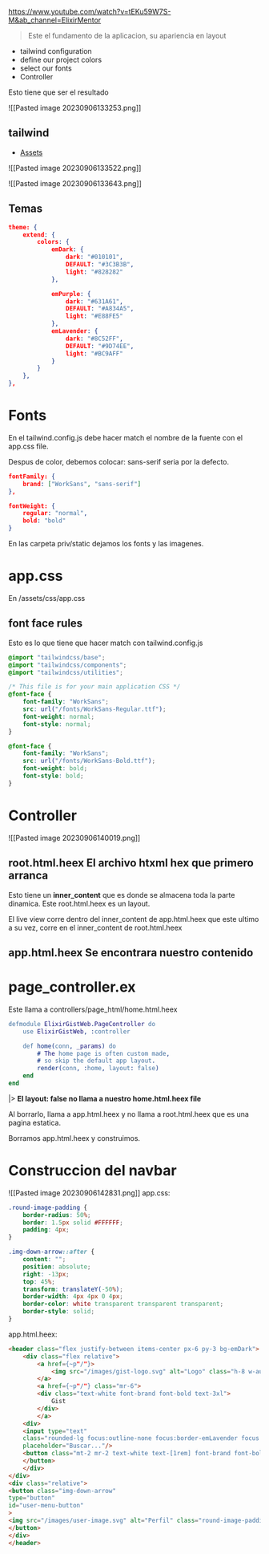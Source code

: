 https://www.youtube.com/watch?v=tEKu59W7S-M&ab_channel=ElixirMentor

> Este el fundamento de la aplicacion, su apariencia en layout

* tailwind configuration
* define our project colors
* select our fonts
* Controller

Esto tiene que ser el resultado

![[Pasted image 20230906133253.png]]

## tailwind

* [Assets](https://www.youtube.com/redirect?event=video_description&redir_token=QUFFLUhqa2dRZlNLVEpLSml5YXc0bEFIeTJYU0JDaEx6d3xBQ3Jtc0ttRGFkTmluVTNYRS1uS2JfY3BQR2RFUVFUblJoRnBxU3J1TEJUdXZweXpTcmQ5Q0NxeGtwX0h5dG5zTzFnNDA1NTZSOEdtcFVoSV8zN1VTSVNObkMtZzFPWjZjTEp1YW1ZajVkOEJfeThXbnExLU12dw&q=https%3A%2F%2Fassets.elixirmentor.com%2Fgist-clone-assets.zip&v=tEKu59W7S-M)


![[Pasted image 20230906133522.png]]

![[Pasted image 20230906133643.png]]
## Temas

```json
theme: {
	extend: {
		colors: {
			emDark: {
				dark: "#010101",
				DEFAULT: "#3C3B3B",
				light: "#828282"
			},

			emPurple: {
				dark: "#631A61",
				DEFAULT: "#A834A5",
				light: "#E88FE5"
			},
			emLavender: {
				dark: "#8C52FF",
				DEFAULT: "#9D74EE",
				light: "#BC9AFF"
			}
		}
	},
},
```

# Fonts

En el tailwind.config.js debe hacer match el nombre de la fuente con el app.css file.

Despus de color, debemos colocar: sans-serif seria por la defecto.

```json
fontFamily: {
	brand: ["WorkSans", "sans-serif"]
},

fontWeight: {
	regular: "normal",
	bold: "bold"
}
```

En las carpeta priv/static dejamos los fonts y las imagenes.

# app.css

En /assets/css/app.css

## font face rules

Esto es lo que tiene que hacer match con tailwind.config.js

```css
@import "tailwindcss/base";
@import "tailwindcss/components";
@import "tailwindcss/utilities";

/* This file is for your main application CSS */
@font-face {
	font-family: "WorkSans";
	src: url("/fonts/WorkSans-Regular.ttf");
	font-weight: normal;
	font-style: normal;
}

@font-face {
	font-family: "WorkSans";
	src: url("/fonts/WorkSans-Bold.ttf");
	font-weight: bold;
	font-style: bold;
}
```
# Controller

![[Pasted image 20230906140019.png]]
## root.html.heex El archivo htxml hex que primero arranca

Esto tiene un **inner_content** que es donde se almacena toda la parte dinamica. Este root.html.heex es un layout.

El live view corre dentro del inner_content de app.html.heex que este ultimo a su vez, corre en el inner_content de root.html.heex

## app.html.heex Se encontrara nuestro contenido

# page_controller.ex

Este llama a controllers/page_html/home.html.heex

```erlang
defmodule ElixirGistWeb.PageController do
	use ElixirGistWeb, :controller

	def home(conn, _params) do
		# The home page is often custom made,
		# so skip the default app layout.
		render(conn, :home, layout: false)
	end
end
```
|> **El layout: false no llama a nuestro home.html.heex file**

Al borrarlo, llama a app.html.heex y no llama a root.html.heex que es una pagina estatica.

Borramos app.html.heex y construimos.

# Construccion del navbar

![[Pasted image 20230906142831.png]]
app.css:

```css
.round-image-padding {
	border-radius: 50%;
	border: 1.5px solid #FFFFFF;
	padding: 4px;
}

.img-down-arrow::after {
	content: "";
	position: absolute;
	right: -13px;
	top: 45%;
	transform: translateY(-50%);
	border-width: 4px 4px 0 4px;
	border-color: white transparent transparent transparent;
	border-style: solid;
}
```

app.html.heex:

```html
<header class="flex justify-between items-center px-6 py-3 bg-emDark">
	<div class="flex relative">
		<a href={~p"/"}>
			<img src="/images/gist-logo.svg" alt="Logo" class="h-8 w-auto">
		</a>
		<a href={~p"/"} class="mr-6">
		<div class="text-white font-brand font-bold text-3xl">
			Gist
		</div>
		</a>
	<div>
	<input type="text"
	class="rounded-lg focus:outline-none focus:border-emLavender focus:ring-0 px-3 py-1 bg-emDark-dark placeholder-emDark-light text-white font-brand font-regular text-sm mr-5 border-white"
	placeholder="Buscar..."/>
	<button class="mt-2 mr-2 text-white text-[1rem] font-brand font-bold hover:text-emDark-light">Buscar Todos Los Gists
	</button>
	</div>
</div>
<div class="relative">
<button class="img-down-arrow"
type="button"
id="user-menu-button"
>
<img src="/images/user-image.svg" alt="Perfil" class="round-image-padding w-8 h-8"/>
</button>
</div>
</header> 
```





